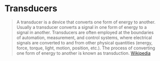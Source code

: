 # Transducers

> A transducer is a device that converts one form of energy to another. Usually a transducer converts a signal in one form of energy to a signal in another. Transducers are often employed at the boundaries of automation, measurement, and control systems, where electrical signals are converted to and from other physical quantities (energy, force, torque, light, motion, position, etc.). The process of converting one form of energy to another is known as transduction. [Wikipedia](https://en.wikipedia.org/wiki/Transducer)